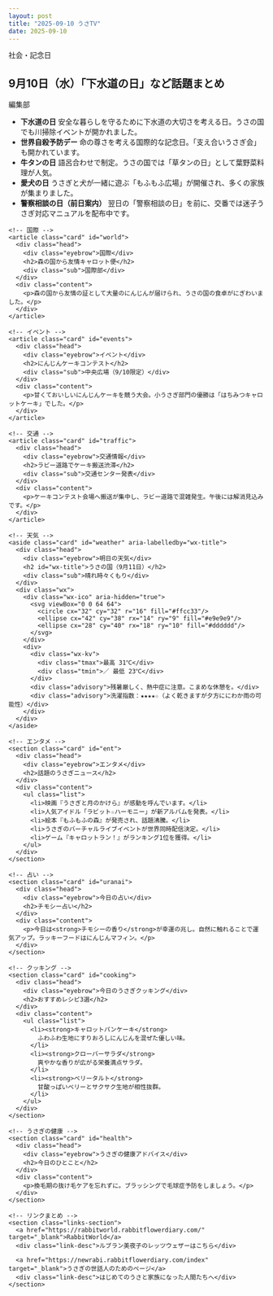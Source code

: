 ```yaml
---
layout: post
title: "2025-09-10 うさTV"
date: 2025-09-10
---
```


  <main>
    <!-- 社会・記念日 -->
    <article class="card" id="society">
      <div class="head">
        <div class="eyebrow">社会・記念日</div>
        <h1>9月10日（水）「下水道の日」など話題まとめ</h1>
        <div class="sub">編集部</div>
      </div>
      <div class="content">
        <ul class="list">
          <li><strong>下水道の日</strong>  
            安全な暮らしを守るために下水道の大切さを考える日。うさの国でも川掃除イベントが開かれました。
          </li>
          <li><strong>世界自殺予防デー</strong>  
            命の尊さを考える国際的な記念日。「支え合いうさぎ会」も開かれています。
          </li>
          <li><strong>牛タンの日</strong>  
            語呂合わせで制定。うさの国では「草タンの日」として葉野菜料理が人気。
          </li>
          <li><strong>愛犬の日</strong>  
            うさぎと犬が一緒に遊ぶ「もふもふ広場」が開催され、多くの家族が集まりました。
          </li>
          <li><strong>警察相談の日（前日案内）</strong>  
            翌日の「警察相談の日」を前に、交番では迷子うさぎ対応マニュアルを配布中です。
          </li>
        </ul>
      </div>
    </article>

    <!-- 国際 -->
    <article class="card" id="world">
      <div class="head">
        <div class="eyebrow">国際</div>
        <h2>森の国から友情キャロット便</h2>
        <div class="sub">国際部</div>
      </div>
      <div class="content">
        <p>森の国から友情の証として大量のにんじんが届けられ、うさの国の食卓がにぎわいました。</p>
      </div>
    </article>

    <!-- イベント -->
    <article class="card" id="events">
      <div class="head">
        <div class="eyebrow">イベント</div>
        <h2>にんじんケーキコンテスト</h2>
        <div class="sub">中央広場（9/10限定）</div>
      </div>
      <div class="content">
        <p>甘くておいしいにんじんケーキを競う大会。小うさぎ部門の優勝は「はちみつキャロットケーキ」でした。</p>
      </div>
    </article>

    <!-- 交通 -->
    <article class="card" id="traffic">
      <div class="head">
        <div class="eyebrow">交通情報</div>
        <h2>ラビー道路でケーキ搬送渋滞</h2>
        <div class="sub">交通センター発表</div>
      </div>
      <div class="content">
        <p>ケーキコンテスト会場へ搬送が集中し、ラビー道路で混雑発生。午後には解消見込みです。</p>
      </div>
    </article>

    <!-- 天気 -->
    <aside class="card" id="weather" aria-labelledby="wx-title">
      <div class="head">
        <div class="eyebrow">明日の天気</div>
        <h2 id="wx-title">うさの国（9月11日）</h2>
        <div class="sub">晴れ時々くもり</div>
      </div>
      <div class="wx">
        <div class="wx-ico" aria-hidden="true">
          <svg viewBox="0 0 64 64">
            <circle cx="32" cy="32" r="16" fill="#ffcc33"/>
            <ellipse cx="42" cy="38" rx="14" ry="9" fill="#e9e9e9"/>
            <ellipse cx="28" cy="40" rx="18" ry="10" fill="#dddddd"/>
          </svg>
        </div>
        <div>
          <div class="wx-kv">
            <div class="tmax">最高 31℃</div>
            <div class="tmin">／ 最低 23℃</div>
          </div>
          <div class="advisory">残暑厳しく、熱中症に注意。こまめな休憩を。</div>
          <div class="advisory">洗濯指数：★★★★☆（よく乾きますが夕方ににわか雨の可能性）</div>
        </div>
      </div>
    </aside>

    <!-- エンタメ -->
    <section class="card" id="ent">
      <div class="head">
        <div class="eyebrow">エンタメ</div>
        <h2>話題のうさぎニュース</h2>
      </div>
      <div class="content">
        <ul class="list">
          <li>映画『うさぎと月のかけら』が感動を呼んでいます。</li>
          <li>人気アイドル「ラビット☆ハーモニー」が新アルバムを発表。</li>
          <li>絵本『もふもふの森』が発売され、話題沸騰。</li>
          <li>うさぎのバーチャルライブイベントが世界同時配信決定。</li>
          <li>ゲーム『キャロットラン！』がランキング1位を獲得。</li>
        </ul>
      </div>
    </section>

    <!-- 占い -->
    <section class="card" id="uranai">
      <div class="head">
        <div class="eyebrow">今日の占い</div>
        <h2>チモシー占い</h2>
      </div>
      <div class="content">
        <p>今日は<strong>チモシーの香り</strong>が幸運の兆し。自然に触れることで運気アップ。ラッキーフードはにんじんマフィン。</p>
      </div>
    </section>

    <!-- クッキング -->
    <section class="card" id="cooking">
      <div class="head">
        <div class="eyebrow">今日のうさぎクッキング</div>
        <h2>おすすめレシピ3選</h2>
      </div>
      <div class="content">
        <ul class="list">
          <li><strong>キャロットパンケーキ</strong>  
            ふわふわ生地にすりおろしにんじんを混ぜた優しい味。
          </li>
          <li><strong>クローバーサラダ</strong>  
            爽やかな香りが広がる栄養満点サラダ。
          </li>
          <li><strong>ベリータルト</strong>  
            甘酸っぱいベリーとサクサク生地が相性抜群。
          </li>
        </ul>
      </div>
    </section>

    <!-- うさぎの健康 -->
    <section class="card" id="health">
      <div class="head">
        <div class="eyebrow">うさぎの健康アドバイス</div>
        <h2>今日のひとこと</h2>
      </div>
      <div class="content">
        <p>換毛期の抜け毛ケアを忘れずに。ブラッシングで毛球症予防をしましょう。</p>
      </div>
    </section>

    <!-- リンクまとめ -->
    <section class="links-section">
      <a href="https://rabbitworld.rabbitflowerdiary.com/" target="_blank">RabbitWorld</a>
      <div class="link-desc">ルブラン美夜子のレッツウェザーはこちら</div>

      <a href="https://newrabi.rabbitflowerdiary.com/index" target="_blank">うさぎの世話人のためのページ</a>
      <div class="link-desc">はじめてのうさと家族になった人間たちへ</div>
    </section>

  

